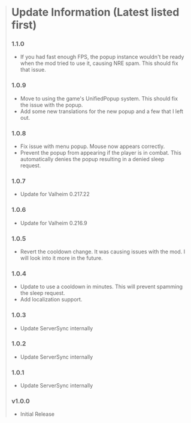 > # Update Information (Latest listed first)
> ### 1.1.0
> - If you had fast enough FPS, the popup instance wouldn't be ready when the mod tried to use it, causing NRE spam. This should fix that issue.
> ### 1.0.9
> - Move to using the game's UnifiedPopup system. This should fix the issue with the popup.
> - Add some new translations for the new popup and a few that I left out.
> ### 1.0.8
> - Fix issue with menu popup. Mouse now appears correctly.
> - Prevent the popup from appearing if the player is in combat. This automatically denies the popup resulting in a denied sleep request.
> ### 1.0.7
> - Update for Valheim 0.217.22
> ### 1.0.6
> - Update for Valheim 0.216.9
> ### 1.0.5
> - Revert the cooldown change. It was causing issues with the mod. I will look into it more in the future.
> ### 1.0.4
> - Update to use a cooldown in minutes. This will prevent spamming the sleep request.
> - Add localization support.
> ### 1.0.3
> - Update ServerSync internally
> ### 1.0.2
> - Update ServerSync internally
> ### 1.0.1
> - Update ServerSync internally
> ### v1.0.0
> - Initial Release
